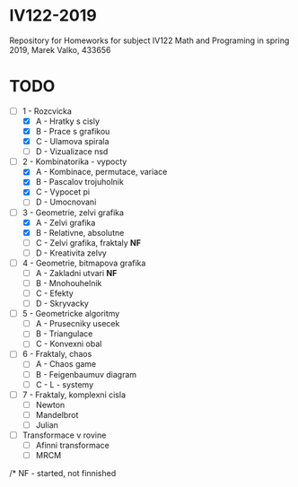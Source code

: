 # IV122-2019
Repository for Homeworks for subject IV122 Math and Programing in spring 2019, Marek Valko, 433656

# TODO
- [ ] 1 - Rozcvicka
  - [X] A - Hratky s cisly
  - [X] B - Prace s grafikou
  - [X] C - Ulamova spirala
  - [ ] D - Vizualizace nsd
- [ ] 2 - Kombinatorika - vypocty
  - [X] A - Kombinace, permutace, variace
  - [X] B - Pascalov trojuholnik
  - [X] C - Vypocet pi
  - [ ] D - Umocnovani
- [ ] 3 - Geometrie, zelvi grafika
  - [X] A - Zelvi grafika
  - [X] B - Relativne, absolutne
  - [ ] C - Zelvi grafika, fraktaly **NF**
  - [ ] D - Kreativita zelvy
- [ ] 4 - Geometrie, bitmapova grafika
  - [ ] A - Zakladni utvari **NF**
  - [ ] B - Mnohouhelnik
  - [ ] C - Efekty
  - [ ] D - Skryvacky
- [ ] 5 - Geometricke algoritmy
  - [ ] A - Prusecniky usecek
  - [ ] B - Triangulace
  - [ ] C - Konvexni obal
- [ ] 6 - Fraktaly, chaos
  - [ ] A - Chaos game
  - [ ] B - Feigenbaumuv diagram
  - [ ] C - L - systemy
- [ ] 7 - Fraktaly, komplexni cisla
  - [ ] Newton
  - [ ] Mandelbrot
  - [ ] Julian
- [ ] Transformace v rovine
  - [ ] Afinni transformace
  - [ ] MRCM

/* NF - started, not finnished
